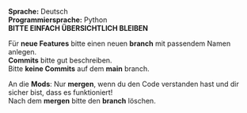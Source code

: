 **Sprache:** Deutsch\
**Programmiersprache:** Python\
**BITTE EINFACH ÜBERSICHTLICH BLEIBEN**

Für **neue Features** bitte einen neuen **branch** mit passendem Namen anlegen.\
**Commits** bitte gut beschreiben.\
Bitte **keine Commits** auf dem **main** branch.

An die **Mods**: Nur **mergen**, wenn du den Code verstanden hast und dir sicher bist, dass es funktioniert!\
Nach dem **mergen** bitte den **branch** löschen.
